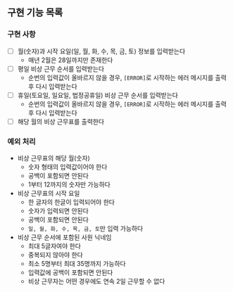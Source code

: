 ## 구현 기능 목록
### 구현 사항
- [ ] 월(숫자)과 시작 요일(일, 월, 화, 수, 목, 금, 토) 정보를 입력받는다
  - 매년 2월은 28일까지만 존재한다
- [ ] 평일 비상 근무 순서를 입력받는다
  - 순번의 입력값이 올바르지 않을 경우, `[ERROR]`로 시작하는 에러 메시지를 출력 후 다시 입력받는다
- [ ] 휴일(토요일, 일요일, 법정공휴일) 비상 근무 순서를 입력받는다 
  - 순번의 입력값이 올바르지 않을 경우, `[ERROR]`로 시작하는 에러 메시지를 출력 후 다시 입력받는다
- [ ] 해당 월의 비상 근무표를 출력한다

### 예외 처리
- 비상 근무표의 해당 월(숫자)
  - 숫자 형태의 입력값이어야 한다
  - 공백이 포함되면 안된다
  - 1부터 12까지의 숫자만 가능하다
- 비상 근무표의 시작 요일
  - 한 글자의 한글이 입력되어야 한다
  - 숫자가 입력되면 안된다
  - 공백이 포함되면 안된다
  - `일, 월, 화, 수, 목, 금, 토`만 입력 가능하다
- 비상 근무 순서에 포함된 사원 닉네임
  - 최대 5글자여야 한다
  - 중복되지 않아야 한다
  - 최소 5명부터 최대 35명까지 가능하다
  - 입력값에 공백이 포함되면 안된다
  - 비상 근무자는 어떤 경우에도 연속 2일 근무할 수 없다